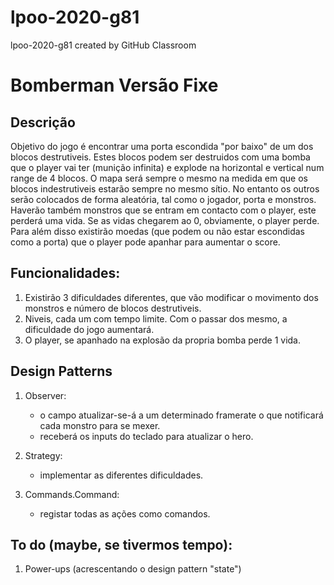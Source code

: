 # lpoo-2020-g81
lpoo-2020-g81 created by GitHub Classroom

# Bomberman Versão Fixe

## Descrição
Objetivo do jogo é encontrar uma porta escondida "por baixo" de um dos blocos destrutiveis.
Estes blocos podem ser destruidos com uma bomba que o player vai ter (munição infinita) e explode na horizontal e vertical num range de 4 blocos.
O mapa será sempre o mesmo na medida em que os blocos indestrutiveis estarão sempre no mesmo sítio. No entanto os outros serão colocados de forma aleatória, tal como o jogador, porta e monstros.
Haverão também monstros que se entram em contacto com o player, este perderá uma vida. Se as vidas chegarem ao 0, obviamente, o player perde.
Para além disso existirão moedas (que podem ou não estar escondidas como a porta) que o player pode apanhar para aumentar o score.

## Funcionalidades:
1. Existirão 3 dificuldades diferentes, que vão modificar o movimento dos monstros e número de blocos destrutiveis.
1. Niveis, cada um com tempo limite. Com o passar dos mesmo, a dificuldade do jogo aumentará.
1. O player, se apanhado na explosão da propria bomba perde 1 vida.

## Design Patterns
1. Observer: 
	- o campo atualizar-se-á a um determinado framerate o que notificará cada monstro para se mexer.
	- receberá os inputs do teclado para atualizar o hero.

1. Strategy:	
	- implementar as diferentes dificuldades.

1. Commands.Command: 	
	- registar todas as ações como comandos.

## To do (maybe, se tivermos tempo):
1. Power-ups (acrescentando o design pattern "state")
